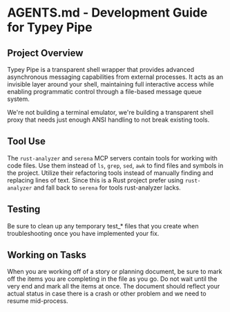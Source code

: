 # AGENTS.md - Development Guide for Typey Pipe

## Project Overview

Typey Pipe is a transparent shell wrapper that provides advanced asynchronous messaging capabilities from external processes. It acts as an invisible layer around your shell, maintaining full interactive access while enabling programmatic control through a file-based message queue system.

We're not building a terminal emulator, we're building a transparent shell proxy that needs just enough ANSI handling to not break existing tools.

## Tool Use

The `rust-analyzer` and `serena` MCP servers contain tools for working with code files. Use them instead of `ls`, `grep`, `sed`, `awk` to find files and symbols in the project. Utilize their refactoring tools instead of manually finding and replacing lines of text. Since this is a Rust project prefer using `rust-analyzer` and fall back to `serena` for tools rust-analyzer lacks.

## Testing

Be sure to clean up any temporary test_* files that you create when troubleshooting once you have implemented your fix.

## Working on Tasks

When you are working off of a story or planning document, be sure to mark off the items you are completing in the file as you go. Do not wait until the very end and mark all the items at once. The document should reflect your actual status in case there is a crash or other problem and we need to resume mid-process.
